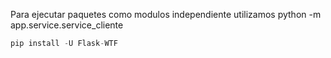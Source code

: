 Para ejecutar paquetes como modulos independiente utilizamos python -m app.service.service_cliente


```python
pip install -U Flask-WTF

```
